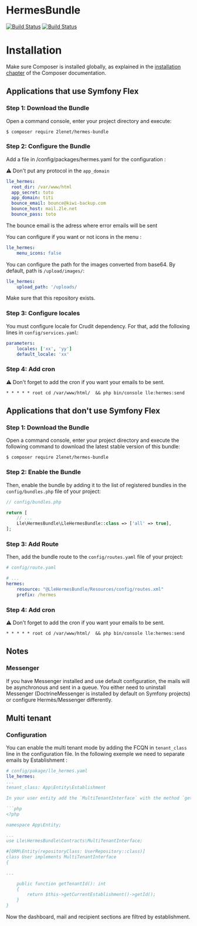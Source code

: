 # HermesBundle

[![Build Status](https://github.com/2lenet/HermesBundle/actions/workflows/test.yml/badge.svg?branch=main)](https://github.com/2lenet/HermesBundle/actions)
[![Build Status](https://github.com/2lenet/HermesBundle/actions/workflows/validate.yml/badge.svg?branch=main)](https://github.com/2lenet/HermesBundle/actions)

Installation
============

Make sure Composer is installed globally, as explained in the
[installation chapter](https://getcomposer.org/doc/00-intro.md)
of the Composer documentation.

Applications that use Symfony Flex
----------------------------------

### Step 1: Download the Bundle

Open a command console, enter your project directory and execute:

```console
$ composer require 2lenet/hermes-bundle
```

### Step 2: Configure the Bundle

Add a file in /config/packages/hermes.yaml for the configuration :

:warning: Don't put any protocol in the `app_domain`

```yaml 
lle_hermes:
  root_dir: /var/www/html
  app_secret: toto
  app_domain: titi
  bounce_email: bounce@kiwi-backup.com
  bounce_host: mail.2le.net
  bounce_pass: toto
```

The bounce email is the adress where error emails will be sent

You can configure if you want or not icons in the menu :

```yaml 
lle_hermes:
    menu_icons: false
```

You can configure the path for the images converted from base64. By default, path is `/upload/images/`:

```yaml 
lle_hermes:
    upload_path: '/uploads/
```

Make sure that this repository exists.

### Step 3: Configure locales

You must configure locale for Crudit dependency. For that, add the folloxing lines in `config/services.yaml`:

```yaml
parameters:
    locales: ['xx', 'yy']
    default_locale: 'xx'
```

### Step 4: Add cron

:warning: Don't forget to add the cron if you want your emails to be sent.

`* * * * * root cd /var/www/html/  && php bin/console lle:hermes:send`

Applications that don't use Symfony Flex
----------------------------------------

### Step 1: Download the Bundle

Open a command console, enter your project directory and execute the following command to download the latest stable
version of this bundle:

```console
$ composer require 2lenet/hermes-bundle
```

### Step 2: Enable the Bundle

Then, enable the bundle by adding it to the list of registered bundles in the `config/bundles.php` file of your project:

```php
// config/bundles.php

return [
    // ...
    Lle\HermesBundle\LleHermesBundle::class => ['all' => true],
];
```

### Step 3: Add Route

Then, add the bundle route to the `config/routes.yaml` file of your project:

```yaml
# config/route.yaml

# ...
hermes:
    resource: "@LleHermesBundle/Resources/config/routes.xml"
    prefix: /hermes
```

### Step 4: Add cron

:warning: Don't forget to add the cron if you want your emails to be sent.

`* * * * * root cd /var/www/html/  && php bin/console lle:hermes:send`

## Notes

### Messenger

If you have Messenger installed and use default configuration, the mails will be asynchronous and sent in a queue. You
either need to uninstall Messenger (DoctrineMessenger is installed by default on Symfony projects) or configure
Hermès/Messenger differently.

## Multi tenant
### Configuration
You can enable the multi tenant mode by adding the FCQN in `tenant_class` line in the configuration file.
In the following exemple we need to separate emails by Establishment :
```yaml
# config/pakage/lle_hermes.yaml
lle_hermes:
...
tenant_class: App\Entity\Establishment

In your user entity add the `MultiTenantInterface` with the method `getTenantId` :

```php
<?php

namespace App\Entity;

...
use Lle\HermesBundle\Contracts\MultiTenantInterface;

#[ORM\Entity(repositoryClass: UserRepository::class)]
class User implements MultiTenantInterface
{

...

    public function getTenantId(): int
    {
        return $this->getCurrentEstablishment()->getId();
    }
}

```

Now the dashboard, mail and recipient sections are filtred by establishment.
